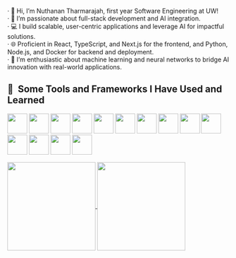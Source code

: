 · 👋 Hi, I’m Nuthanan Tharmarajah, first year Software Engineering at UW! <br>
· 🚀 I’m passionate about full-stack development and AI integration.  <br>
· 💻 I build scalable, user-centric applications and leverage AI for impactful solutions. <br>
· 🌐 Proficient in React, TypeScript, and Next.js for the frontend, and Python, Node.js, and Docker for backend and deployment.  <br>
· 🤖 I’m enthusiastic about machine learning and neural networks to bridge AI innovation with real-world applications.  <br>

<h2> 🚀 &nbsp;Some Tools and Frameworks I Have Used and Learned</h2>
<p align="left">
<img src="https://cdn.jsdelivr.net/gh/devicons/devicon@latest/icons/html5/html5-original-wordmark.svg" width="45" height="45"/>
<img src="https://cdn.jsdelivr.net/gh/devicons/devicon@latest/icons/css3/css3-original.svg" width="45" height="45"/>
<img src="https://cdn.jsdelivr.net/gh/devicons/devicon@latest/icons/javascript/javascript-original.svg" width="45" height="45" />
<img src="https://cdn.jsdelivr.net/gh/devicons/devicon@latest/icons/typescript/typescript-original.svg" width="45" height="45" />
<img src="https://cdn.jsdelivr.net/gh/devicons/devicon@latest/icons/react/react-original.svg" width="45" height="45"/>
<img src="https://cdn.jsdelivr.net/gh/devicons/devicon@latest/icons/flask/flask-original.svg" width="45" height="45"/>
<img src="https://cdn.jsdelivr.net/gh/devicons/devicon@latest/icons/tailwindcss/tailwindcss-original.svg" width="45" height="45"/>
<img src="https://cdn.jsdelivr.net/gh/devicons/devicon@latest/icons/python/python-original.svg" width="45" height="45"/>
<img src="https://cdn.jsdelivr.net/gh/devicons/devicon@latest/icons/java/java-original.svg" width="45" height="45"/>
<img src="https://cdn.jsdelivr.net/gh/devicons/devicon@latest/icons/cplusplus/cplusplus-original.svg" width="45" height="45"/>
<img src="https://cdn.jsdelivr.net/gh/devicons/devicon@latest/icons/nodejs/nodejs-original.svg" width="45" height="45"/>
<img src="https://cdn.jsdelivr.net/gh/devicons/devicon@latest/icons/fastapi/fastapi-original.svg" width="45" height="45"/>
<img src="https://cdn.jsdelivr.net/gh/devicons/devicon@latest/icons/git/git-original.svg" width="45" height="45"/>
<img src="https://cdn.jsdelivr.net/gh/devicons/devicon@latest/icons/c/c-original.svg" width="45" height="45"/>
</p>



<a href="https://github.com/anuraghazra/github-readme-stats">
  <img height=200 align="center" src="https://github-readme-stats.vercel.app/api?username=nuthanan06&show_icons=true&theme=radical"/>
</a>
<a href="https://github.com/anuraghazra/convoychat">
  <img height=200 align="center" src="https://github-readme-stats.vercel.app/api/top-langs?username=nuthanan06&layout=compact&langs_count=8&card_width=320&show_icons=true&theme=radical" />
</a>



          
          
          
          



<!--
**nuthanan06/nuthanan06** is a ✨ _special_ ✨ repository because its `README.md` (this file) appears on your GitHub profile.

Here are some ideas to get you started:

- 🔭 I’m currently working on ...
- 🌱 I’m currently learning ...
- 👯 I’m looking to collaborate on ...
- 🤔 I’m looking for help with ...
- 💬 Ask me about ...
- 📫 How to reach me: ...
- 😄 Pronouns: ...
- ⚡ Fun fact: ...
-->
